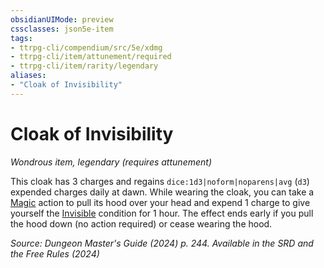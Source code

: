 ```yaml
---
obsidianUIMode: preview
cssclasses: json5e-item
tags:
- ttrpg-cli/compendium/src/5e/xdmg
- ttrpg-cli/item/attunement/required
- ttrpg-cli/item/rarity/legendary
aliases: 
- "Cloak of Invisibility"
---
```

# Cloak of Invisibility
*Wondrous item, legendary (requires attunement)*  



This cloak has 3 charges and regains `dice:1d3|noform|noparens|avg` (`d3`) expended charges daily at dawn. While wearing the cloak, you can take a [Magic](Інструменти%20ДМ/CLI/rules/actions.md#Magic) action to pull its hood over your head and expend 1 charge to give yourself the [Invisible](Інструменти%20ДМ/CLI/rules/conditions.md#Invisible) condition for 1 hour. The effect ends early if you pull the hood down (no action required) or cease wearing the hood.

*Source: Dungeon Master's Guide (2024) p. 244. Available in the <span title='Systems Reference Document (5.2)'>SRD</span> and the Free Rules (2024)*